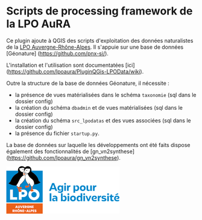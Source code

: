 # Scripts de processing framework de la LPO AuRA

Ce plugin ajoute à QGIS des scripts d'exploitation des données naturalistes de
la [LPO Auvergne-Rhône-Alpes](https://auvergne-rhone-alpes.lpo.fr/). Il s'appuie sur une base de données [Géonature] (https://github.com/pnx-si/).

L'installation et l'utilisation sont documentatées [ici] (https://github.com/lpoaura/PluginQGis-LPOData/wiki).

Outre la structure de la base de données Géonature, il nécessite :
- la présence de vues matérialisées dans le schéma `taxonomie` (sql dans le dossier config)
- la création du schéma `dbadmin` et de vues matérialisées (sql dans le dossier config)
- la création du schéma `src_lpodatas` et des vues associées (sql dans le dossier config)
- la présence du fichier `startup.py`.

La base de données sur laquelle les développements ont été faits dispose également des fonctionnalités de [gn_vn2synthese] (https://github.com/lpoaura/gn_vn2synthese).




<img align="cebter" src="https://github.com/lpoaura/PluginQGis-LPOData/blob/develop_aura/icons/logo_lpo_aura.png">


